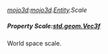 _[mojo3d](../../modules/mojo3d/mojo3d-module.md):[mojo3d](../../modules/mojo3d/mojo3d-module.md).[Entity](../../modules/mojo3d/mojo3d-entity.md).Scale_
##### Property Scale:[std.geom.Vec3f](../../modules/std/std-geom-vec3f.md)
World space scale.
